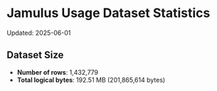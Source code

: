 # Jamulus Usage Dataset Statistics

Updated: 2025-06-01

## Dataset Size
- **Number of rows**: 1,432,779
- **Total logical bytes**: 192.51 MB (201,865,614 bytes)
